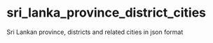 # sri_lanka_province_district_cities
Sri Lankan province, districts and related cities in json format
